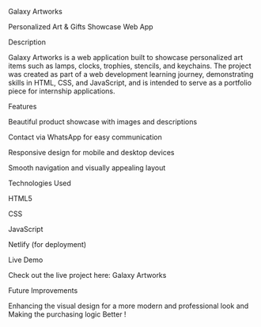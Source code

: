 Galaxy Artworks

Personalized Art & Gifts Showcase Web App

Description

Galaxy Artworks is a web application built to showcase personalized art items such as lamps, clocks, trophies, stencils, and keychains. The project was created as part of a web development learning journey, demonstrating skills in HTML, CSS, and JavaScript, and is intended to serve as a portfolio piece for internship applications.

Features

Beautiful product showcase with images and descriptions

Contact via WhatsApp for easy communication

Responsive design for mobile and desktop devices

Smooth navigation and visually appealing layout

Technologies Used

HTML5

CSS

JavaScript

Netlify (for deployment)

Live Demo

Check out the live project here: Galaxy Artworks

Future Improvements

Enhancing the visual design for a more modern and professional look and Making the purchasing logic Better !
